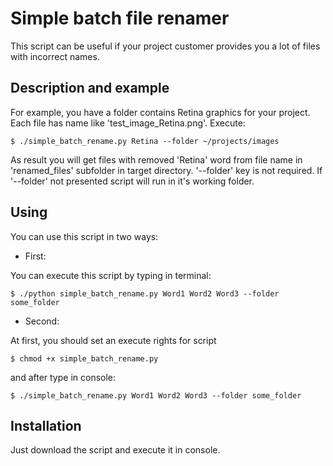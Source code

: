 # Simple batch file renamer

This script can be useful if your project customer provides you a lot of files with incorrect names.

## Description and example

For example, you have a folder contains Retina graphics for your project.  Each file has name like 'test_image_Retina.png'.
Execute:
```
$ ./simple_batch_rename.py Retina --folder ~/projects/images
```
As result you will get files with removed 'Retina' word from file name in 'renamed_files' subfolder in target directory. '--folder' key is not required. If '--folder' not presented script will run in it's working folder.

## Using

You can use this script in two ways:

* First:
 
You can execute this script by typing in terminal:

```
$ ./python simple_batch_rename.py Word1 Word2 Word3 --folder some_folder
```
* Second:
 
At first, you should set an execute rights for script

```
$ chmod +x simple_batch_rename.py
```
  and after type in console:
  
```
$ ./simple_batch_rename.py Word1 Word2 Word3 --folder some_folder
```

## Installation

Just download the script and execute it in console.
